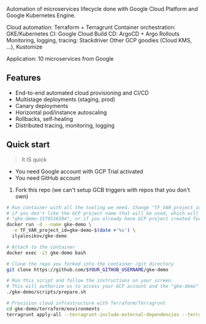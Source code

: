 Automation of microservices lifecycle done with Google Cloud Platform and Google Kubernetes Engine.

Cloud automation: Terraform + Terragrunt
Container orchestration: GKE/Kubernetes
CI: Google Cloud Build
CD: ArgoCD + Argo Rollouts
Monitoring, logging, tracing: Stackdriver
Other GCP goodies (Cloud KMS, ...), Kustomize

Application: 10 microservices from Google

## Features

* End-to-end automated cloud provisioning and CI/CD
* Multistage deployments (staging, prod)
* Canary deployments
* Horizontal pod/instance autoscaling
* Rollbacks, self-healing
* Distributed tracing, monitoring, logging

## Quick start
> It IS quick

* You need Google account with GCP Trial activated
* You need GitHub account

1. Fork this repo (we can't setup GCB triggers with repos that you don't own)
```bash
# Run container with all the tooling we need. Change "TF_VAR_project_id" here
# if you don't like the GCP project name that will be used, which will look like
# "gke-demo-1579516504", or if you already have GCP project created for this demo.
docker run -d --name gke-demo \
  -e TF_VAR_project_id=gke-demo-$(date +'%s') \
  ilyalesikov/gke-demo

# Attach to the container
docker exec -it gke-demo bash

# Clone the repo you forked into the container /git directory
git clone https://github.com/$YOUR_GITHUB_USERNAME/gke-demo

# Run this script and follow the instructions on your screen.
# This will authorize us to access your GCP account and the "gke-demo" repo you forked.
./gke-demo/scripts/prepare.sh

# Provision cloud infrastructure with Terraform/Terragrunt
cd gke-demo/terraform/environments
terragrunt apply-all --terragrunt-include-external-dependencies --terragrunt-non-interactive
```
